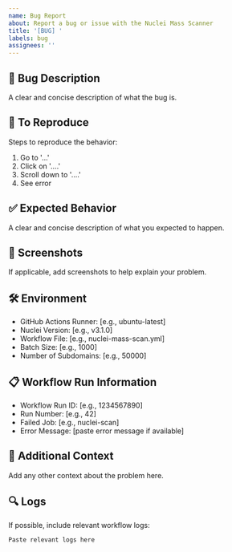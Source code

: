 ```yaml
---
name: Bug Report
about: Report a bug or issue with the Nuclei Mass Scanner
title: '[BUG] '
labels: bug
assignees: ''
---
```


## 🐛 Bug Description
A clear and concise description of what the bug is.

## 🔄 To Reproduce
Steps to reproduce the behavior:
1. Go to '...'
2. Click on '....'
3. Scroll down to '....'
4. See error

## ✅ Expected Behavior
A clear and concise description of what you expected to happen.

## 📸 Screenshots
If applicable, add screenshots to help explain your problem.

## 🛠️ Environment
- GitHub Actions Runner: [e.g., ubuntu-latest]
- Nuclei Version: [e.g., v3.1.0]
- Workflow File: [e.g., nuclei-mass-scan.yml]
- Batch Size: [e.g., 1000]
- Number of Subdomains: [e.g., 50000]

## 📋 Workflow Run Information
- Workflow Run ID: [e.g., 1234567890]
- Run Number: [e.g., 42]
- Failed Job: [e.g., nuclei-scan]
- Error Message: [paste error message if available]

## 📄 Additional Context
Add any other context about the problem here.

## 🔍 Logs
If possible, include relevant workflow logs:
```
Paste relevant logs here
```
